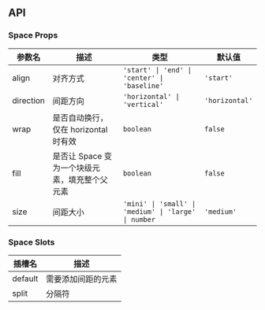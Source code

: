 ## API

### Space Props

| 参数名    | 描述                                          | 类型                                                 | 默认值         |
| --------- | --------------------------------------------- | ---------------------------------------------------- | -------------- |
| align     | 对齐方式                                      | `'start' \| 'end' \| 'center' \| 'baseline'`         | `'start'`      |
| direction | 间距方向                                      | `'horizontal' \| 'vertical'`                         | `'horizontal'` |
| wrap      | 是否自动换行，仅在 horizontal 时有效          | `boolean`                                            | `false`        |
| fill      | 是否让 Space 变为一个块级元素，填充整个父元素 | `boolean`                                            | `false`        |
| size      | 间距大小                                      | `'mini' \| 'small' \| 'medium' \| 'large' \| number` | `'medium'`     |

### Space Slots

| 插槽名  | 描述               |
| ------- | ------------------ |
| default | 需要添加间距的元素 |
| split   | 分隔符             |
